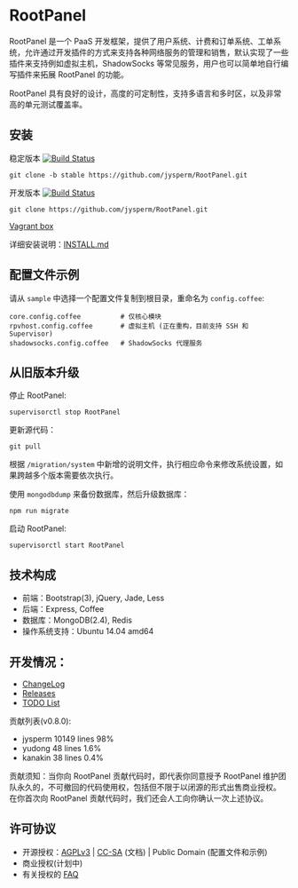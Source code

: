 # RootPanel
RootPanel 是一个 PaaS 开发框架，提供了用户系统、计费和订单系统、工单系统，允许通过开发插件的方式来支持各种网络服务的管理和销售，默认实现了一些插件来支持例如虚拟主机，ShadowSocks 等常见服务，用户也可以简单地自行编写插件来拓展 RootPanel 的功能。

RootPanel 具有良好的设计，高度的可定制性，支持多语言和多时区，以及非常高的单元测试覆盖率。

## 安装

稳定版本 [![Build Status](https://travis-ci.org/jysperm/RootPanel.svg?branch=stable)](https://travis-ci.org/jysperm/RootPanel)

    git clone -b stable https://github.com/jysperm/RootPanel.git

开发版本 [![Build Status](https://travis-ci.org/jysperm/RootPanel.svg?branch=master)](https://travis-ci.org/jysperm/RootPanel)

    git clone https://github.com/jysperm/RootPanel.git

[Vagrant box](https://vagrantcloud.com/jysperm/boxes/rootpanel)

详细安装说明：[INSTALL.md](https://github.com/jysperm/RootPanel/blob/master/INSTALL.md)

## 配置文件示例

请从 `sample` 中选择一个配置文件复制到根目录，重命名为 `config.coffee`:

    core.config.coffee          # 仅核心模块
    rpvhost.config.coffee       # 虚拟主机 (正在重构，目前支持 SSH 和 Supervisor)
    shadowsocks.config.coffee   # ShadowSocks 代理服务

## 从旧版本升级

停止 RootPanel:

    supervisorctl stop RootPanel

更新源代码：

    git pull

根据 `/migration/system` 中新增的说明文件，执行相应命令来修改系统设置，如果跨越多个版本需要依次执行。

使用 `mongodbdump` 来备份数据库，然后升级数据库：

    npm run migrate

启动 RootPanel:

    supervisorctl start RootPanel

## 技术构成

* 前端：Bootstrap(3), jQuery, Jade, Less
* 后端：Express, Coffee
* 数据库：MongoDB(2.4), Redis
* 操作系统支持：Ubuntu 14.04 amd64

## 开发情况：

* [ChangeLog](https://github.com/jysperm/RootPanel/blob/master/CHANGELOG.md)
* [Releases](https://github.com/jysperm/RootPanel/releases)
* [TODO List](https://github.com/jysperm/RootPanel/labels/TODO)

贡献列表(v0.8.0):

* jysperm 10149 lines 98%
* yudong 48 lines 1.6%
* kanakin 38 lines 0.4%

贡献须知：当你向 RootPanel 贡献代码时，即代表你同意授予 RootPanel 维护团队永久的，不可撤回的代码使用权，包括但不限于以闭源的形式出售商业授权。
在你首次向 RootPanel 贡献代码时，我们还会人工向你确认一次上述协议。

## 许可协议

* 开源授权：[AGPLv3](https://github.com/jysperm/RootPanel/blob/master/LICENSE) | [CC-SA](http://creativecommons.org/licenses/sa/1.0/) (文档) | Public Domain (配置文件和示例)
* 商业授权(计划中)
* 有关授权的 [FAQ](https://github.com/jysperm/RootPanel/wiki/%E5%B8%B8%E8%A7%81%E9%97%AE%E9%A2%98#%E6%8E%88%E6%9D%83)
